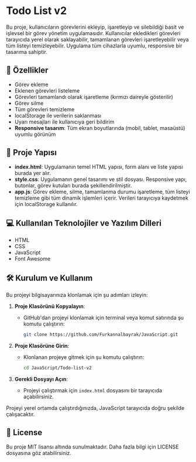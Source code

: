 
# Todo List v2
Bu proje, kullanıcıların görevlerini ekleyip, işaretleyip ve silebildiği basit ve işlevsel bir görev yönetim uygulamasıdır. Kullanıcılar ekledikleri görevleri tarayıcıda yerel olarak saklayabilir, tamamlanan görevleri işaretleyebilir veya tüm listeyi temizleyebilir. Uygulama tüm cihazlarla uyumlu, responsive bir tasarıma sahiptir.

## 🚀 Özellikler

- Görev ekleme
- Eklenen görevleri listeleme
- Görevleri tamamlandı olarak işaretleme (kırmızı daireyle gösterilir)
- Görev silme
- Tüm görevleri temizleme
- localStorage ile verilerin saklanması
- Uyarı mesajları ile kullanıcıya geri bildirim
- **Responsive tasarım**: Tüm ekran boyutlarında (mobil, tablet, masaüstü) uyumlu görünüm

## 📂 Proje Yapısı

- **index.html**: Uygulamanın temel HTML yapısı, form alanı ve liste yapısı burada yer alır.
- **style.css**: Uygulamanın genel tasarımı ve stil dosyası. Responsive yapı, butonlar, görev kutuları burada şekillendirilmiştir.
- **app.js**: Görev ekleme, silme, tamamlanma durumu işaretleme, tüm listeyi temizleme gibi tüm dinamik işlemleri içerir. Verileri tarayıcıya kaydetmek için localStorage kullanılır.


## 💻 Kullanılan Teknolojiler ve Yazılım Dilleri
- HTML
- CSS
- JavaScript
- Font Awesome
  

## 🛠 Kurulum ve Kullanım

Bu projeyi bilgisayarınıza klonlamak için şu adımları izleyin:

1. **Proje Klasörünü Kopyalayın**:
   - GitHub'dan projeyi klonlamak için terminal veya komut satırında şu komutu çalıştırın:
     ```bash
     git clone https://github.com/Furkannalbayrak/JavaScript.git
     ```

2. **Proje Klasörüne Girin**:
   - Klonlanan projeye gitmek için şu komutu çalıştırın:
     ```bash
     cd JavaScript/Todo-list-v2
     ```

3. **Gerekli Dosyayı Açın**:
   - Projeyi çalıştırmak için `index.html` dosyasını bir tarayıcıda açabilirsiniz.

Projeyi yerel ortamda çalıştırdığınızda, JavaScript tarayıcıda doğru şekilde çalışacaktır.


## 📜 License
Bu proje MIT lisansı altında sunulmaktadır. Daha fazla bilgi için LICENSE dosyasına göz atabilirsiniz.
